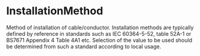 InstallationMethod
==================

Method of installation of cable/conductor. Installation methods are typically defined by reference in standards such as IEC 60364-5-52, table 52A-1 or BS7671 Appendix 4 Table 4A1 etc. Selection of the value to be used should be determined from such a standard according to local usage.
